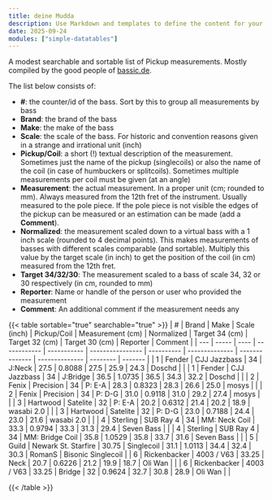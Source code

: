 ```yaml
---
title: deine Mudda
description: Use Markdown and templates to define the content for your website.
date: 2025-09-24
modules: ["simple-datatables"]
---
```


A modest searchable and sortable list of Pickup measurements. Mostly compiled by the good people of [bassic.de](https://www.bassic.de/threads/pu-positions-database.14789156/).

The list below consists of:

 * __#__: the counter/id of the bass. Sort by this to group all measurements by bass
 * __Brand__: the brand of the bass
 * __Make__: the make of the bass
 * __Scale__: the scale of the bass. For historic and convention reasons given in a strange and irrational unit (inch)
 * __Pickup/Coil__: a short (!) textual description of the measurement. Sometimes just the name of the pickup (singlecoils) or also the name of the coil (in case of humbuckers or splitcoils). Sometimes multiple measurements per coil must be given (at an angle)
 * __Measurement__: the actual measurement. In a proper unit (cm; rounded to mm). Always measured from the 12th fret of the instrument. Usually measured to the pole piece. If the pole piece is not visible the edges of the pickup can be measured or an estimation can be made (add a __Comment__).
 * __Normalized__: the measurement scaled down to a virtual bass with a 1 inch scale (rounded to 4 decimal points). This makes measurements of basses with different scales comparable (and sortable). Multiply this value by the target scale (in inch) to get the position of the coil (in cm) measured from the 12th fret.
 * __Target 34/32/30__: The measurement scaled to a bass of scale 34, 32 or 30 respectively (in cm, rounded to mm)
 * __Reporter__: Name or handle of the person or user who provided the measurement
 * __Comment__: An additional comment if the measurement needs any

{{< table sortable="true" searchable="true" >}}
|  #  | Brand | Make | Scale (inch) | Pickup/Coil | Measurement (cm) | Normalized | Target 34 (cm) | Target 32 (cm) | Target 30 (cm) | Reporter | Comment |
| --- | ----- | ---- | ------------ | ----------- | ---------------- | ---------- | -------------- | -------------- | -------------- | -------- | ------- |
| 1 | Fender | CJJ Jazzbass | 34 | J:Neck | 27.5 | 0.8088 | 27.5 | 25.9 | 24.3 | Doschd | |
| 1 | Fender | CJJ Jazzbass | 34 | J:Bridge | 36.5 | 1.0735 | 36.5 | 34.3 | 32.2 | Doschd | |
| 2 | Fenix | Precision | 34 | P: E-A | 28.3 | 0.8323 | 28.3 | 26.6 | 25.0 | mosys | |
| 2 | Fenix | Precision | 34 | P: D-G | 31.0 | 0.9118 | 31.0 | 29.2 | 27.4 | mosys | |
| 3 | Hartwood | Satelite | 32 | P: E-A | 20.2 | 0.6312 | 21.4 | 20.2 | 18.9 | wasabi 2.0 | |
| 3 | Hartwood | Satelite | 32 | P: D-G | 23.0 | 0.7188 | 24.4 | 23.0 | 21.6 | wasabi 2.0 | |
| 4 | Sterling | SUB Ray 4 | 34 | MM: Neck Coil | 33.3 | 0.9794 | 33.3 | 31.3 | 29.4 | Seven Bass | |
| 4 | Sterling | SUB Ray 4 | 34 | MM: Bridge Coil | 35.8 | 1.0529 | 35.8 | 33.7 | 31.6 | Seven Bass | |
| 5 | Guild | Newark St. Starfire | 30.75 | Singlecoil | 31.1 | 1.0113 | 34.4 | 32.4 | 30.3 | RomanS | Bisonic Singlecoil |
| 6 | Rickenbacker | 4003 / V63 | 33.25 | Neck | 20.7 | 0.6226 | 21.2 | 19.9 | 18.7 | Oli Wan | |
| 6 | Rickenbacker | 4003 / V63 | 33.25 | Bridge | 32 | 0.9624 | 32.7 | 30.8 | 28.9 | Oli Wan | |


{{< /table >}}
